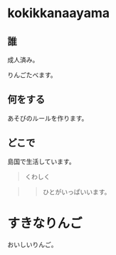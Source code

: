 
# kokikkanaayama  

## 誰

成人済み。  

りんごたべます。  

## 何をする  

あそびのルールを作ります。

## どこで  

島国で生活しています。  

> くわしく  

>> ひとがいっぱいいます。  

# すきなりんご  

おいしいりんご。  
